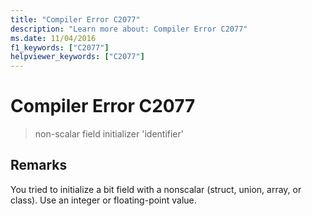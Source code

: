 ```yaml
---
title: "Compiler Error C2077"
description: "Learn more about: Compiler Error C2077"
ms.date: 11/04/2016
f1_keywords: ["C2077"]
helpviewer_keywords: ["C2077"]
---
```

# Compiler Error C2077

> non-scalar field initializer 'identifier'

## Remarks

You tried to initialize a bit field with a nonscalar (struct, union, array, or class). Use an integer or floating-point value.
